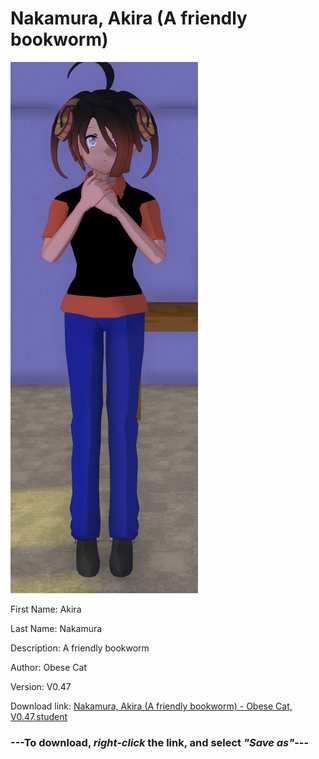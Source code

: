 # Nakamura, Akira (A friendly bookworm)

<img src = "https://raw.githubusercontent.com/Arbiter1223/Daigaku-Gurashi-Custom-Students/master/Students/Files/Nakamura%2C%20Akira%20(A%20friendly%20bookworm).png">

First Name: Akira

Last Name: Nakamura

Description: A friendly bookworm

Author: Obese Cat

Version: V0.47

Download link: <a href="https://raw.githubusercontent.com/Arbiter1223/Daigaku-Gurashi-Custom-Students/master/Students/Files/Nakamura%2C%20Akira%20(A%20friendly%20bookworm)%20-%20Obese%20Cat%2C%20V0.47.student">Nakamura, Akira (A friendly bookworm) - Obese Cat, V0.47.student</a>

### ---**To download, _right-click_ the link, and select _"Save as"_**---

